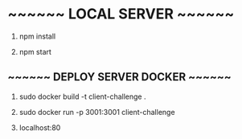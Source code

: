 # ~~~~~~ LOCAL SERVER ~~~~~~

1. npm install

2. npm start

## ~~~~~~ DEPLOY SERVER DOCKER ~~~~~~

1. sudo docker build -t client-challenge .

2. sudo docker run -p 3001:3001 client-challenge

3. localhost:80
